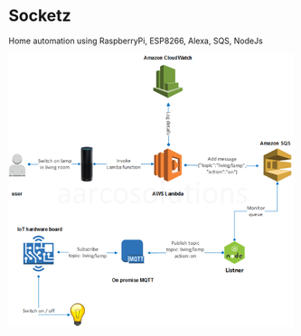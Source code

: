 # Socketz
Home automation using RaspberryPi, ESP8266, Alexa, SQS, NodeJs


![alt tag](https://github.com/aarcosolutions/aarc-home-auto/blob/master/documents/alexa-node-listener-interaction.png)


